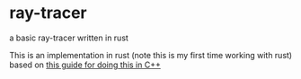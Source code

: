 # ray-tracer
a basic ray-tracer written in rust

This is an implementation in rust (note this is my first time working with rust) based on [this guide for doing this in C++](http://www.realtimerendering.com/raytracing/Ray%20Tracing%20in%20a%20Weekend.pdf)
